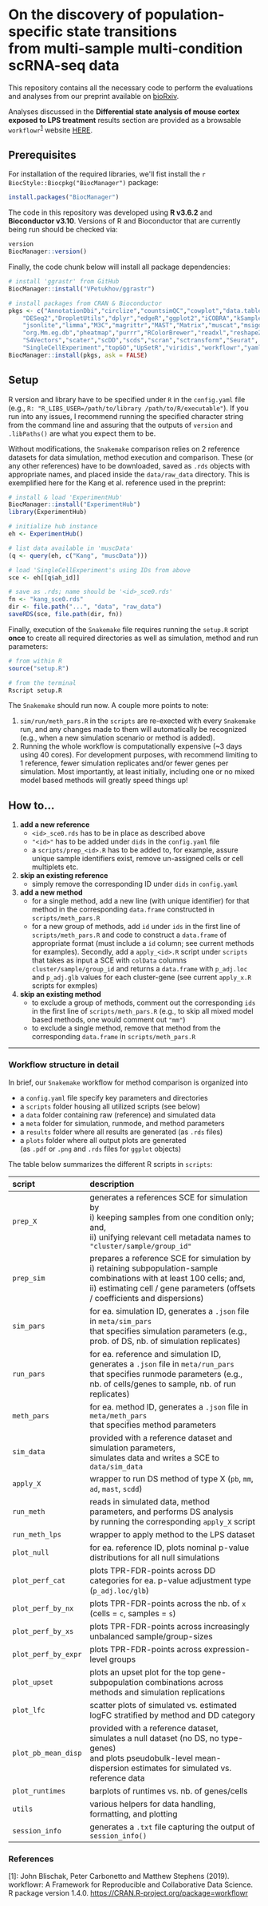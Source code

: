 # On the discovery of population-specific state transitions <br> from multi-sample multi-condition scRNA-seq data

This repository contains all the necessary code to perform the evaluations and analyses from our preprint available on [bioRxiv](https://www.biorxiv.org/content/10.1101/713412v1).

Analyses discussed in the **Differential state analysis of mouse cortex exposed to LPS treatment** results section are provided as a browsable `workflowr`<sup>[1](#f1)</sup> website [HERE](http://htmlpreview.github.io/?https://github.com/HelenaLC/muscat-comparison/blob/master/MAGL/docs/index.html).

## Prerequisites

For installation of the required libraries, we'll fist install the `r BiocStyle::Biocpkg("BiocManager")` package:

```r
install.packages("BiocManager")
```

The code in this repository was developed using **R v3.6.2** and **Bioconductor v3.10**. Versions of R and Bioconductor that are currently being run should be checked via:

```r
version
BiocManager::version()
```

Finally, the code chunk below will install all package dependencies:

```r
# install 'ggrastr' from GitHub
BiocManager::install("VPetukhov/ggrastr")

# install packages from CRAN & Bioconductor
pkgs <- c("AnnotationDbi","circlize","countsimQC","cowplot","data.table",
    "DESeq2","DropletUtils","dplyr","edgeR","ggplot2","iCOBRA","kSamples",
    "jsonlite","limma","M3C","magrittr","MAST","Matrix","muscat","msigdbr",
    "org.Mm.eg.db","pheatmap","purrr","RColorBrewer","readxl","reshape2",
    "S4Vectors","scater","scDD","scds","scran","sctransform","Seurat",
    "SingleCellExperiment","topGO","UpSetR","viridis","workflowr","yaml")
BiocManager::install(pkgs, ask = FALSE)
```

## Setup

R version and library have to be specified under `R` in the `config.yaml` file (e.g., `R: "R_LIBS_USER=/path/to/library /path/to/R/executable"`). If you run into any issues, I recommend running the specified character string from the command line and assuring that the outputs of `version` and `.libPaths()` are what you expect them to be.

Without modifications, the `Snakemake` comparison relies on 2 reference datasets for data simulation, method execution and comparison. These (or any other references) have to be downloaded, saved as `.rds` objects with appropriate names, and placed inside the `data/raw_data` directory. This is exemplified here for the Kang et al. reference used in the preprint:

```r
# install & load 'ExperimentHub'
BiocManager::install("ExperimentHub")
library(ExperimentHub)

# initialize hub instance
eh <- ExperimentHub()

# list data available in 'muscData'
(q <- query(eh, c("Kang", "muscData")))

# load 'SingleCellExperiment's using IDs from above
sce <- eh[[q$ah_id]]

# save as .rds; name should be '<id>_sce0.rds'
fn <- "kang_sce0.rds"
dir <- file.path("...", "data", "raw_data")
saveRDS(sce, file.path(dir, fn))
```

Finally, execution of the `Snakemake` file requires running the `setup.R` script **once** to create all required directories as well as simulation, method and run parameters:

```r
# from within R
source("setup.R")

# from the terminal
Rscript setup.R
```

The `Snakemake` should run now. A couple more points to note:

1. `sim/run/meth_pars.R` in the `scripts` are re-exected with every `Snakemake` run, and any changes made to them will automatically be recognized (e.g., when a new simulation scenario or method is added).
1. Running the whole workflow is computationally expensive (~3 days using 40 cores). For development purposes, with recommend limiting to 1 reference, fewer simulation replicates and/or fewer genes per simulation. Most importantly, at least initially, including one or no mixed model based methods will greatly speed things up!

## How to...

1. **add a new reference**
    * `<id>_sce0.rds` has to be in place as described above
    * `"<id>"` has to be added under `dids` in the `config.yaml` file
    * a `scripts/prep_<id>.R` has to be added to, for example, assure unique sample identifiers exist, remove un-assigned cells or cell multiplets etc.
1. **skip an existing reference**
    * simply remove the corresponding ID under `dids` in `config.yaml`
1. **add a new method**
    * for a single method, add a new line (with unique identifier) for that method in the corresponding `data.frame` constructed in `scripts/meth_pars.R`
    * for a new group of methods, add `id` under `ids` in the first line of `scripts/meth_pars.R` and code to construct a `data.frame` of appropriate format (must include a `id` column; see current methods for examples). Secondly, add a `apply_<id>.R` script under `scripts` that takes as input a SCE with `colData` columns `cluster/sample/group_id` and returns a `data.frame` with `p_adj.loc` and `p_adj.glb` values for each cluster-gene (see current `apply_x.R` scripts for exmples)
1. **skip an existing method**
    * to exclude a group of methods, comment out the corresponding `ids` in the first line of `scripts/meth_pars.R` (e.g., to skip all mixed model based methods, one would comment out `"mm"`)
    * to exclude a single method, remove that method from the corresponding `data.frame` in `scripts/meth_pars.R`

***

### Workflow structure in detail

In brief, our `Snakemake` workflow for method comparison is organized into

- a `config.yaml` file specify key parameters and directories
- a `scripts` folder housing all utilized scripts (see below)
- a `data` folder containing raw (reference) and simulated data
- a `meta` folder for simulation, runmode, and method parameters
- a `results` folder where all results are generated (as `.rds` files)
- a `plots` folder where all output plots are generated  
(as `.pdf` or `.png` and `.rds` files for `ggplot` objects)

The table below summarizes the different R scripts in `scripts`:

script      | description 
:-----------|:-----------------------------------------------
`prep_X`    | generates a references SCE for simulation by<br>i) keeping samples from one condition only; and,<br>ii) unifying relevant cell metadata names to `"cluster/sample/group_id"`
`prep_sim` | prepares a reference SCE for simulation by<br>i) retaining subpopulation-sample combinations with at least 100 cells; and,<br>ii) estimating cell / gene parameters (offsets / coefficients and dispersions)
`sim_pars`  | for ea. simulation ID, generates a `.json` file in `meta/sim_pars`<br>that specifies simulation parameters (e.g., prob. of DS, nb. of simulation replicates)
`run_pars`  | for ea. reference and simulation ID, generates a `.json` file in `meta/run_pars`<br>that specifies runmode parameters (e.g., nb. of cells/genes to sample, nb. of run replicates) 
`meth_pars` | for ea. method ID, generates a `.json` file in `meta/meth_pars`<br>that specifies method parameters
`sim_data`  | provided with a reference dataset and simulation parameters,<br>simulates data and writes a SCE to `data/sim_data`
`apply_X`   | wrapper to run DS method of type X (`pb`, `mm`, `ad`, `mast`, `scdd`)
`run_meth`  | reads in simulated data, method parameters, and performs DS analysis<br>by running the corresponding `apply_X` script
`run_meth_lps` | wrapper to apply method to the LPS dataset
`plot_null` | for ea. reference ID, plots nominal p-value distributions for all null simulations
`plot_perf_cat`     | plots TPR-FDR-points across DD categories for ea. p-value adjustment type (`p_adj.loc/glb`)
`plot_perf_by_nx`   | plots TPR-FDR-points across the nb. of `x` (cells = `c`, samples = `s`)
`plot_perf_by_xs`   | plots TPR-FDR-points across increasingly unbalanced sample/group-sizes
`plot_perf_by_expr` | plots TPR-FDR-points across expression-level groups
`plot_upset`        | plots an upset plot for the top gene-subpopulation combinations across methods and simulation replications
`plot_lfc`          | scatter plots of simulated vs. estimated logFC stratified by method and DD category
`plot_pb_mean_disp` | provided with a reference dataset, simulates a null dataset (no DS, no type-genes)<br>and plots pseudobulk-level mean-dispersion estimates for simulated vs. reference data
`plot_runtimes`     | barplots of runtimes vs. nb. of genes/cells
`utils`        | various helpers for data handling, formatting, and plotting
`session_info` | generates a `.txt` file capturing the output of `session_info()`

### References

<a name="f1">[1]</a>:
John Blischak, Peter Carbonetto and Matthew Stephens (2019).  
workflowr: A Framework for Reproducible and Collaborative Data Science.  
R package version 1.4.0. https://CRAN.R-project.org/package=workflowr